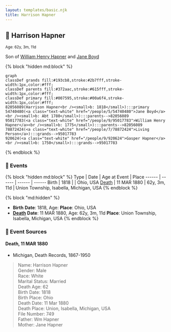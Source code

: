 ```yaml
---
layout: templates/basic.njk
title: Harrison Hapner
---
```

## 🔵 Harrison Hapner
<small>Age: 62y, 3m, 11d</small>

Son of [William Henry Hapner](/people/9/95017783) and [Jane Boyd](/people/5/54740480)

{% block "hidden md:block" %}
```mermaid
graph
classDef grands fill:#193cb8,stroke:#2b7fff,stroke-width:1px,color:#fff;
classDef parents fill:#372aac,stroke:#615fff,stroke-width:1px,color:#fff;
classDef primary fill:#007595,stroke:#00a6f4,stroke-width:1px,color:#fff;
82056089(Harrison Hapner<br /><small>b: 1818</small>):::primary
54740480(<a class="text-white" href="/people/5/54740480">Jane Boyd</a><br /><small>b: Abt 1780</small>):::parents-->82056089
95017783(<a class="text-white" href="/people/9/95017783">William Henry Hapner</a><br /><small>b: 1775</small>):::parents-->82056089
78872424(<a class="text-white" href="/people/7/78872424">Living Person</a>):::grands-->95017783
920624(<a class="text-white" href="/people/9/920624">Gasper Hapner</a><br /><small>b: 1750</small>):::grands-->95017783
```
{% endblock %}

### 📆 Events

{% block "hidden md:block" %}
Type | Date | Age at Event | Place
------ | ------ | ------ | ------
Birth | 1818 |  | Ohio, USA
[Death](#event-event-3) | 11 MAR 1880 | 62y, 3m, 11d | Union Township, Isabella, Michigan, USA
{% endblock %}

{% block "md:hidden" %}
- **Birth**
**Date**: 1818, Age:
**Place**: Ohio, USA
- **[Death](#event-event-3)**
**Date**: 11 MAR 1880, Age: 62y, 3m, 11d
**Place**: Union Township, Isabella, Michigan, USA
{% endblock %}

### 📰 Event Sources

#### <a id="event-event-3"></a> Death, 11 MAR 1880
* Michigan, Death Records, 1867-1950
>   
  > Name: Harrison Hapner  
  > Gender: Male  
  > Race: White  
  > Marital Status: Married  
  > Death Age: 62  
  > Birth Date: 1818  
  > Birth Place: Ohio  
  > Death Date: 11 Mar 1880  
  > Death Place: Union, Isabella, Michigan, USA  
  > File Number: 749  
  > Father: Wm Hapner  
  > Mother: Jane Hapner
